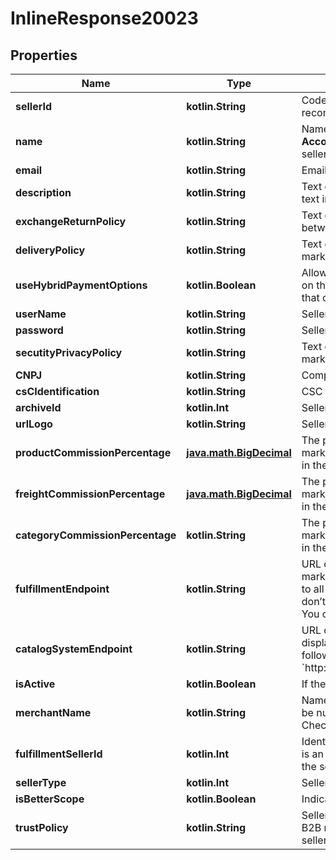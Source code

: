 
# InlineResponse20023

## Properties
Name | Type | Description | Notes
------------ | ------------- | ------------- | -------------
**sellerId** | **kotlin.String** | Code used to identify the seller. It is assigned by the marketplace. We recommend filling it in with the seller&#39;s account name. |  [optional]
**name** | **kotlin.String** | Name of the account in the seller&#39;s environment. You can find it on **Account settings &gt; Account &gt; Account Name**). Applicable only if the seller uses their own payment method. |  [optional]
**email** | **kotlin.String** | Email of the admin responsible for the seller.  |  [optional]
**description** | **kotlin.String** | Text describing the seller with a marketing tone. You can display this text in the marketplace window display by [customizing the CMS](https://help.vtex.com/en/tutorial/list-of-controls-for-templates--tutorials_563). |  [optional]
**exchangeReturnPolicy** | **kotlin.String** | Text describing the exchange and return policy previously agreed between the marketplace and the seller. |  [optional]
**deliveryPolicy** | **kotlin.String** | Text describing the delivery policy previously agreed between the marketplace and the seller. |  [optional]
**useHybridPaymentOptions** | **kotlin.Boolean** | Allows customers to use gift cards from the seller to buy their products on the marketplace. It identifies purchases made with a gift card so that only the final price (with discounts applied) is paid to the seller.  |  [optional]
**userName** | **kotlin.String** | Seller username. |  [optional]
**password** | **kotlin.String** | Seller password. |  [optional]
**secutityPrivacyPolicy** | **kotlin.String** | Text describing the security policy previously agreed between the marketplace and the seller. |  [optional]
**CNPJ** | **kotlin.String** | Company registration number. |  [optional]
**csCIdentification** | **kotlin.String** | CSC identification. |  [optional]
**archiveId** | **kotlin.Int** | Seller archive ID. |  [optional]
**urlLogo** | **kotlin.String** | Seller URL logo. |  [optional]
**productCommissionPercentage** | [**java.math.BigDecimal**](java.math.BigDecimal.md) | The percentage that must be filled in as agreed between the marketplace and the seller. If there is no such commission, please fill in the field with the value: &#x60;0.00&#x60;. |  [optional]
**freightCommissionPercentage** | [**java.math.BigDecimal**](java.math.BigDecimal.md) | The percentage that must be filled in as agreed between the marketplace and the seller. If there is no such commission, please fill in the field with the value: &#x60;0.00&#x60;. |  [optional]
**categoryCommissionPercentage** | **kotlin.String** | The percentage that must be filled in as agreed between the marketplace and the seller. If there is no such commission, please fill in the field with the value: &#x60;0.00&#x60;. |  [optional]
**fulfillmentEndpoint** | **kotlin.String** | URL of the endpoint for fulfillment of seller&#39;s orders, which the marketplace will use to communicate with the seller. This field applies to all sellers, regardless of their type. However, for &#x60;VTEX Stores&#x60;, you don’t need to fill it in because the system will do that automatically. You can edit this field once the seller has been successfully added. |  [optional]
**catalogSystemEndpoint** | **kotlin.String** | URL of the endpoint of the seller&#39;s catalog. This field will only be displayed if the seller type is VTEX Store. The field format will be as follows: &#x60;http://{sellerName}.vtexcommercestable.com.br/api/catalog_system/&#x60;. |  [optional]
**isActive** | **kotlin.Boolean** | If the selle is active (&#x60;true&#x60;) or not (&#x60;false&#x60;). |  [optional]
**merchantName** | **kotlin.String** | Name of the marketplace, used to guide payments. This field should be nulled if the marketplace is responsible for processing payments. Check out our [Split Payment](https://help.vtex.com/en/tutorial/split-de-pagamento--6k5JidhYRUxileNolY2VLx) article to know more. |  [optional]
**fulfillmentSellerId** | **kotlin.Int** | Identification code of the seller responsible for fulfilling the order. This is an optional field used when a seller sells SKUs from another seller. If the seller sells their own SKUs, it must be left blank. |  [optional]
**sellerType** | **kotlin.Int** | Seller type. |  [optional]
**isBetterScope** | **kotlin.Boolean** | Indicates whether it is a [comprehensive seller](https://help.vtex.com/en/tutorial/comprehensive-seller--5Qn4O2GpjUIzWTPpvLUfkI). |  [optional]
**trustPolicy** | **kotlin.String** | Seller trust policy. The default value is &#x60;&#39;Default&#39;&#x60;, but if your store is a B2B marketplace and you want to share the customers&#39;emails with the sellers you need to set this field as &#x60;&#39;AllowEmailSharing&#39;&#x60;. |  [optional]



